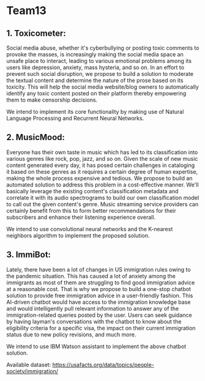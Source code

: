# Team13


## 1. Toxicometer:
  Social media abuse, whether it's cyberbullying or posting toxic comments to provoke the masses, is increasingly making the social media space an unsafe place to interact, leading to various emotional problems among its users like depression, anxiety, mass hysteria, and so on. In an effort to prevent such social disruption, we propose to build a solution to moderate the textual content and determine the nature of the prose based on its toxicity. This will help the social media website/blog owners to automatically identify any toxic content posted on their platform thereby empowering them to make censorship decisions.
  
  We intend to implement its core functionality by making use of Natural Language Processing and Recurrent Neural Networks.
  
  


## 2. MusicMood:
  Everyone has their own taste in music which has led to its classification into various genres like rock, pop, jazz, and so on. Given the scale of new music content generated every day, it has posed certain challenges in cataloging it based on these genres as it requires a certain degree of human expertise, making the whole process expensive and tedious. We propose to build an automated solution to address this problem in a cost-effective manner. We'll basically leverage the existing content's classification metadata and correlate it with its audio spectrograms to build our own classification model to call out the given content's genre. Music streaming service providers can certainly benefit from this to form better recommendations for their subscribers and enhance their listening experience overall.
  
  We intend to use convolutional neural networks and the K-nearest neighbors algorithm to implement the proposed solution.
    
    
## 3. ImmiBot:
  Lately, there have been a lot of changes in US immigration rules owing to the pandemic situation. This has caused a lot of anxiety among the immigrants as most of them are struggling to find good immigration advice at a reasonable cost. That is why we propose to build a one-stop chatbot solution to provide free immigration advice in a user-friendly fashion. This AI-driven chatbot would have access to the immigration knowledge base and would intelligently pull relevant information to answer any of the immigration-related queries posted by the user. Users can seek guidance by having layman's conversations with the chatbot to know about the eligibility criteria for a specific visa, the impact on their current immigration status due to new policy revisions, and much more.
  
  We intend to use IBM Watson assistant to implement the above chatbot solution.

Available dataset: https://usafacts.org/data/topics/people-society/immigration/
